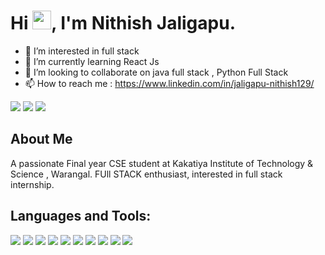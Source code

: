 # Hi <img src="https://media.giphy.com/media/hvRJCLFzcasrR4ia7z/giphy.gif" width="30px">, I'm Nithish Jaligapu.
- 👀 I’m interested in  full stack 
- 🌱 I’m currently learning  React Js
- 💞️ I’m looking to collaborate on java full stack , Python Full Stack
- 📫 How to reach me : https://www.linkedin.com/in/jaligapu-nithish129/

<!---
Nithish1209/Nithish1209 is a ✨ special ✨ repository because its `README.md` (this file) appears on your GitHub profile.
You can click the Preview link to take a look at your changes.
--->





<p align="left"> 
  <a href="mailto:nithishjaligapu123@gmail.com"><img src="https://img.shields.io/badge/Email-blue"></a>
  <a href="https://ww.linkedin.com/in/jaligapu-nithish129"><img src="https://img.shields.io/badge/LinkedIn-blue"></a>
  <a href="https://nithish1209.github.io/personal/portfolio.html"><img src="https://img.shields.io/badge/Website-orange"></a>
</p>

## About Me

A passionate Final year CSE student at Kakatiya Institute of Technology & Science , Warangal. FUll STACK enthusiast, interested in full stack internship.

## Languages and Tools:
<p align="left">
<img src="https://img.icons8.com/color/48/000000/bootstrap.png"/>
<img src="https://img.icons8.com/color/48/000000/c-programming.png"/>
<img src="https://img.icons8.com/color/48/000000/react-native.png"/>
<img src="https://img.icons8.com/color/48/000000/html-5.png"/>
<img src="https://img.icons8.com/color/48/000000/css3.png"/>
<img src="https://img.icons8.com/color/48/000000/javascript.png"/>
<img src="https://img.icons8.com/color/48/000000/mysql.png"/>
<img src="https://img.icons8.com/color/48/000000/java-coffee-cup-logo.png"/>


  <img src="https://img.icons8.com/color/48/000000/python.png"/>
  <img src="https://img.icons8.com/color/48/000000/git.png"/>
</p>


        
       


